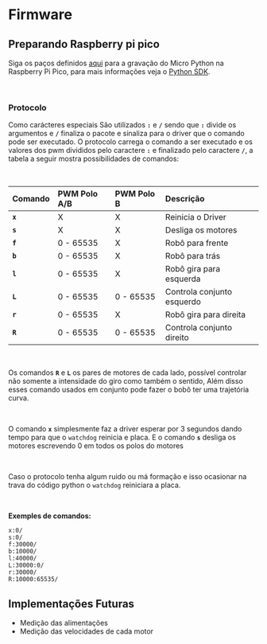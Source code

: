 # **Firmware**

## Preparando Raspberry pi pico

Siga os paços definidos [aqui](https://www.raspberrypi.com/documentation/microcontrollers/micropython.html) para a gravação do Micro Python na Raspberry Pi Pico, para mais informações veja o [Python SDK](https://datasheets.raspberrypi.com/pico/raspberry-pi-pico-python-sdk.pdf).

<br>

### **Protocolo**

Como carácteres especiais São utilizados **`:`** e **`/`** sendo que **`:`** divide os argumentos e **`/`** finaliza o pacote e sinaliza para o driver que o comando pode ser executado. O protocolo carrega o comando a ser executado e os valores dos pwm divididos pelo caractere **`:`** e finalizado pelo caractere **`/`**, a tabela a seguir mostra  possibilidades de comandos:

<br>


**Comando**	| **PWM Polo A/B** 	| **PWM Polo B**	| **Descrição**
:-------------- | :-------------------- | :-------------------- | :---------------
**`x`**		| X			| X 			| Reinicia o Driver	
**`s`**		| X			| X 			| Desliga os motores
**`f`**		| 0 - 65535		| X 			| Robô para frente
**`b`**		| 0 - 65535		| X 			| Robô para trás
**`l`**		| 0 - 65535		| X 			| Robô gira para esquerda
**`L`**		| 0 - 65535		| 0 - 65535 		| Controla conjunto esquerdo
**`r`**		| 0 - 65535		| X 			| Robô gira para direita
**`R`**		| 0 - 65535		| 0 - 65535 		| Controla conjunto direito	

<br>

Os comandos  **`R`** e **`L`** os pares de motores de cada lado, possível controlar não somente a intensidade do giro como também o sentido, Além disso esses comando usados em conjunto pode fazer o bobô ter uma trajetória curva.

<br>

O comando **`x`** simplesmente faz a driver esperar por 3 segundos dando tempo para que o `watchdog` reinicia e placa. E o comando **`s`** desliga os motores escrevendo 0 em todos os polos do motores

<br>

Caso o protocolo tenha algum ruido ou má formação e isso ocasionar na trava do código python o `watchdog` reiniciara a placa.

<br>

**Exemples de comandos:**
```
x:0/
s:0/
f:30000/
b:10000/
l:40000/
L:30000:0/
r:30000/
R:10000:65535/

```

## **Implementações Futuras**
 * Medição das alimentações
 * Medição das velocidades de cada motor





